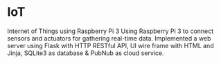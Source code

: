 # IoT
Internet of Things using Raspberry Pi 3
Using Raspberry Pi 3 to connect sensors and actuators for gathering real-time data. 
Implemented a web server using Flask with HTTP RESTful API, UI wire frame with HTML and Jinja, 
SQLite3 as database & PubNub as cloud service.
